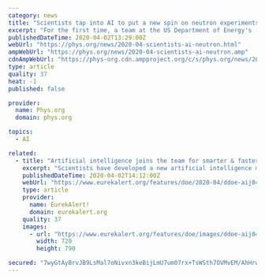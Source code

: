```yaml
---
category: news
title: "Scientists tap into AI to put a new spin on neutron experiments"
excerpt: "For the first time, a team at the US Department of Energy's (DOE's) Oak Ridge National Laboratory (ORNL) is using artificial intelligence (AI) to find patterns in neutron scattering data that can lead to an understanding of the physics inside quantum or complex magnetic materials. Led by Alan Tennant, Initiative Lead for Quantum Materials at ..."
publishedDateTime: 2020-04-02T13:29:00Z
webUrl: "https://phys.org/news/2020-04-scientists-ai-neutron.html"
ampWebUrl: "https://phys.org/news/2020-04-scientists-ai-neutron.amp"
cdnAmpWebUrl: "https://phys-org.cdn.ampproject.org/c/s/phys.org/news/2020-04-scientists-ai-neutron.amp"
type: article
quality: 37
heat: -1
published: false

provider:
  name: Phys.org
  domain: phys.org

topics:
  - AI

related:
  - title: "Artificial intelligence joins the team for smarter & faster experiments"
    excerpt: "Scientists have developed a new artificial intelligence method that automates experiments. It autonomously defines and conducts the next step of an experiment without input from human researchers. The method works by creating a model that fits the data from an experiment. It then uses that model as the starting point for a process of ..."
    publishedDateTime: 2020-04-02T14:12:00Z
    webUrl: "https://www.eurekalert.org/features/doe/2020-04/ddoe-aij040220.php"
    type: article
    provider:
      name: EurekAlert!
      domain: eurekalert.org
    quality: 37
    images:
      - url: "https://www.eurekalert.org/features/doe/images/ddoe-aij040220.main.jpg"
        width: 720
        height: 790

secured: "7wyGtAyBrvJB9LsMal7oNivxn3keBijLmU7um07rx+TsWSth7OVMvEM/AhHrwFOakqT0kGLTtdi/jx/zaDUhaOVrIKiMuZouumLrB2l2tSgVyZFn0yHGPWxO56/WSGNJn4Vs0k+TjjJZbwL71y1+xiZML9r1dWahpCV585azhBfe0rAq3xZ/6ZdpCgEhJNlxJU0dihxafpvEfd8DGgL6YQoCu3SRNCpyn6eR+GmmUX4TVy0ULqDYkMd0DIbJknfaLYaorsIlzBdmuq16uK723jbqg4k34+MUACuXwrE+K0MXN/xwJmbnMOLOMIomCkoYNeL+ab+PTAMVqKjqpn9sHLcW9L96MeJjpmKJufjCb6WBc+xur9rPx9ff+7HvEYyfs+EeM46Wsvel6dVtYN9+WxW3pxQNdlKHf5zU+czJl68tFA2gcfS+mMCNE71jWm3JCdgwt2ozQv3PK4hiTU+Q+r9/3K7a3+mKIcrdwCPInwg=;OXZ0klmaPL8uP3MH0UbzNA=="
---
```



